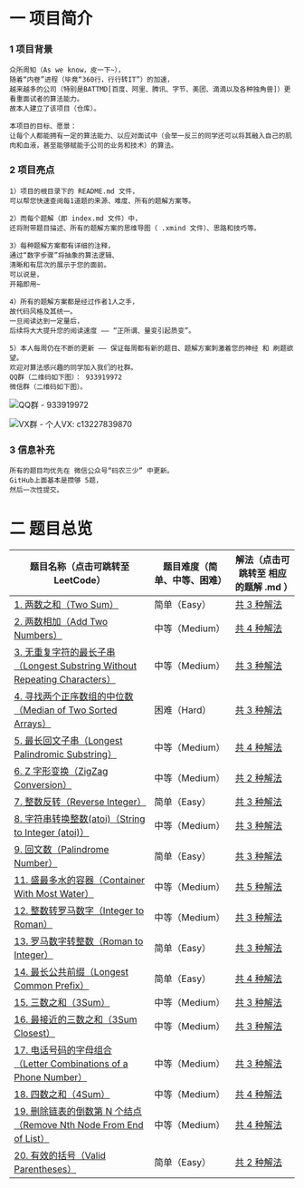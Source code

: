 # 一 项目简介
### 1 项目背景
```
众所周知（As we know，皮一下~），
随着“内卷”进程（毕竟“360行，行行转IT”）的加速，
越来越多的公司（特别是BATTMD[百度、阿里、腾讯、字节、美团、滴滴以及各种独角兽]）更看重面试者的算法能力。
故本人建立了该项目（仓库）。

本项目的目标、愿景：
让每个人都能拥有一定的算法能力、以应对面试中（会举一反三的同学还可以将其融入自己的肌肉和血液，甚至能够赋能于公司的业务和技术）的算法。
```

### 2 项目亮点
```
1）项目的根目录下的 README.md 文件，
可以帮您快速查阅每1道题的来源、难度、所有的题解方案等。

2）而每个题解（即 index.md 文件）中，
还将附带题目描述、所有的题解方案的思维导图（ .xmind 文件）、思路和技巧等。

3）每种题解方案都有详细的注释，
通过“数字步骤”将抽象的算法逻辑、
清晰和有层次的展示于您的面前。
可以说是，
开箱即用~

4）所有的题解方案都是经过作者1人之手，
故代码风格及其统一。
一旦阅读达到一定量后，
后续将大大提升您的阅读速度 —— “正所谓、量变引起质变”。

5）本人每周仍在不断的更新 —— 保证每周都有新的题目、题解方案刺激着您的神经 和 刷题欲望。
欢迎对算法感兴趣的同学加入我们的社群。
QQ群（二维码如下图）： 933919972
微信群（二维码如下图）。
```

![QQ群 - 933919972 ](https://files.mdnice.com/user/6999/05a9bbb9-1200-4541-8988-69da85260d0a.png)

![VX群 - 个人VX: c13227839870 ](https://files.mdnice.com/user/6999/1a012f87-8290-4172-bef5-ada25d259043.png)

### 3 信息补充
```
所有的题目均优先在 微信公众号“码农三少” 中更新。
GitHub上面基本是攒够 5题，
然后一次性提交。
```


# 二 题目总览
|  题目名称（点击可跳转至LeetCode）  |  题目难度（简单、中等、困难）  |  解法（点击可跳转至 相应的题解 .md ）  |
|  ----  |  ----  |  ----  |
| [1. 两数之和（Two Sum）](https://leetcode-cn.com/problems/two-sum/ "Title") | 简单（Easy） | [共 3 种解法](https://github.com/CYBYOB/algorithm-leetcode/blob/master/1.%20两数之和（Two%20Sum）/index.md "Title") |
| [2. 两数相加（Add Two Numbers）](https://leetcode-cn.com/problems/add-two-numbers/ "Title") | 中等（Medium） | [共 4 种解法](https://github.com/CYBYOB/algorithm-leetcode/blob/master/2.%20两数相加（Add%20Two%20Numbers）/index.md "Title") |
| [3. 无重复字符的最长子串（Longest Substring Without Repeating Characters）](https://leetcode-cn.com/problems/longest-substring-without-repeating-characters/ "Title") | 中等（Medium） | [共 3 种解法](https://github.com/CYBYOB/algorithm-leetcode/blob/master/3.%20无重复字符的最长子串（Longest%20Substring%20Without%20Repeating%20Characters）/index.md "Title") |
| [4. 寻找两个正序数组的中位数（Median of Two Sorted Arrays）](https://leetcode-cn.com/problems/median-of-two-sorted-arrays/ "Title") | 困难（Hard） | [共 3 种解法](https://github.com/CYBYOB/algorithm-leetcode/blob/master/4.%20寻找两个正序数组的中位数（Median%20of%20Two%20Sorted%20Arrays）/index.md "Title") |
| [5. 最长回文子串（Longest Palindromic Substring）](https://leetcode-cn.com/problems/longest-palindromic-substring/ "Title") | 中等（Medium） | [共 4 种解法](https://github.com/CYBYOB/algorithm-leetcode/blob/master/5.%20最长回文子串（Longest%20Palindromic%20Substring）/index.md "Title") |
| [6. Z 字形变换（ZigZag Conversion）](https://leetcode-cn.com/problems/zigzag-conversion/ "Title") | 中等（Medium） | [共 2 种解法](https://github.com/CYBYOB/algorithm-leetcode/blob/master/6.%20Z%20字形变换（ZigZag%20Conversion）/index.md "Title") |
| [7. 整数反转（Reverse Integer）](https://leetcode-cn.com/problems/reverse-integer/ "Title") | 简单（Easy） | [共 3 种解法](https://github.com/CYBYOB/algorithm-leetcode/blob/master/7.%20整数反转（Reverse%20Integer）/index.md "Title") |
| [8. 字符串转换整数(atoi)（String to Integer (atoi)）](https://leetcode-cn.com/problems/string-to-integer-atoi/ "Title") | 中等（Medium） | [共 3 种解法](https://github.com/CYBYOB/algorithm-leetcode/blob/master/8.%20字符串转换整数(atoi)（String%20to%20Integer%20(atoi)）/index.md "Title") |
| [9. 回文数（Palindrome Number）](https://leetcode-cn.com/problems/palindrome-number/ "Title") | 简单（Easy） | [共 3 种解法](https://github.com/CYBYOB/algorithm-leetcode/blob/master/9.%20回文数（Palindrome%20Number）/index.md "Title") |
| [11. 盛最多水的容器（Container With Most Water）](https://leetcode-cn.com/problems/container-with-most-water/ "Title") | 中等（Medium） | [共 5 种解法](https://github.com/CYBYOB/algorithm-leetcode/blob/master/11.%20盛最多水的容器（Container%20With%20Most%20Water）/index.md "Title") |
| [12. 整数转罗马数字（Integer to Roman）](https://leetcode-cn.com/problems/integer-to-roman/ "Title") | 中等（Medium） | [共 3 种解法](https://github.com/CYBYOB/algorithm-leetcode/blob/master/12.%20整数转罗马数字（Integer%20to%20Roman）/index.md "Title") |
| [13. 罗马数字转整数（Roman to Integer）](https://leetcode-cn.com/problems/roman-to-integer/ "Title") | 简单（Easy） | [共 3 种解法](https://github.com/CYBYOB/algorithm-leetcode/blob/master/13.%20罗马数字转整数（Roman%20to%20Integer）/index.md "Title") |
| [14. 最长公共前缀（Longest Common Prefix）](https://leetcode-cn.com/problems/longest-common-prefix/ "Title") | 简单（Easy） | [共 4 种解法](https://github.com/CYBYOB/algorithm-leetcode/blob/master/14.%20最长公共前缀（Longest%20Common%20Prefix）/index.md "Title") |
| [15. 三数之和（3Sum）](https://leetcode-cn.com/problems/3sum/ "Title") | 中等（Medium） | [共 3 种解法](https://github.com/CYBYOB/algorithm-leetcode/blob/master/15.%20三数之和（3Sum）/index.md "Title") |
| [16. 最接近的三数之和（3Sum Closest）](https://leetcode-cn.com/problems/3sum-closest/ "Title") | 中等（Medium） | [共 3 种解法](https://github.com/CYBYOB/algorithm-leetcode/blob/master/16.%20最接近的三数之和（3Sum%20Closest）/index.md "Title") |
| [17. 电话号码的字母组合（Letter Combinations of a Phone Number）](https://leetcode-cn.com/problems/letter-combinations-of-a-phone-number/ "Title") | 中等（Medium） | [共 3 种解法](https://github.com/CYBYOB/algorithm-leetcode/blob/master/17.%20电话号码的字母组合（Letter%20Combinations%20of%20a%20Phone%20Number）/index.md "Title") |
| [18. 四数之和（4Sum）](https://leetcode-cn.com/problems/4sum/ "Title") | 中等（Medium） | [共 4 种解法](https://github.com/CYBYOB/algorithm-leetcode/blob/master/18.%20四数之和（4Sum）/index.md "Title") |
| [19. 删除链表的倒数第 N 个结点（Remove Nth Node From End of List）](https://leetcode-cn.com/problems/remove-nth-node-from-end-of-list/ "Title") | 中等（Medium） | [共 4 种解法](https://github.com/CYBYOB/algorithm-leetcode/blob/master/19.%20删除链表的倒数第%20N%20个结点（Remove%20Nth%20Node%20From%20End%20of%20List）/index.md "Title") |
| [20. 有效的括号（Valid Parentheses）](https://leetcode-cn.com/problems/valid-parentheses/ "Title") | 简单（Easy） | [共 2 种解法](https://github.com/CYBYOB/algorithm-leetcode/blob/master/20.%20有效的括号（Valid%20Parentheses）/index.md "Title") |